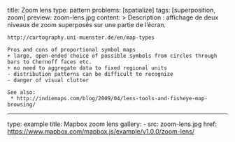 title: Zoom lens
type: pattern
problems: [spatialize] 
tags: [superposition, zoom]
preview: zoom-lens.jpg
content: >
    Description : affichage de deux niveaux de zoom superposés sur une partie de l’écran.

    http://cartography.uni-muenster.de/en/map-types

    Pros and cons of proportional symbol maps
    + large, open-ended choice of possible symbols from circles through bars to Chernoff faces etc.
    + no need to aggregate data to fixed regional units
    - distribution patterns can be difficult to recognize
    - danger of visual clutter

    See also:
     * http://indiemaps.com/blog/2009/04/lens-tools-and-fisheye-map-browsing/
---
type: example
title: Mapbox zoom lens
gallery:
    - src: zoom-lens.jpg
      href: https://www.mapbox.com/mapbox.js/example/v1.0.0/zoom-lens/
